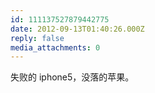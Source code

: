 ```yaml
---
id: 111137527879442775
date: 2012-09-13T01:40:26.000Z
reply: false
media_attachments: 0
---
```


失败的 iphone5，没落的苹果。

